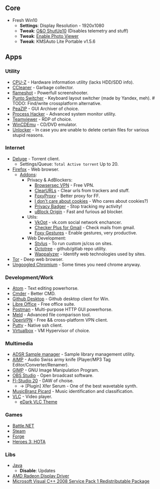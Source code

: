 ## Core
- Fresh Win10
  - __Settings__: Display Resolution - 1920x1080
  - __Tweak__: [O&O ShutUp10](https://dl5.oo-software.com/files/ooshutup10/OOSU10.exe) (Disables telemetry and stuff)
  - __Tweak__: [Enable Photo Viewer](https://www.howtogeek.com/wp-content/uploads/2017/03/Activate-Windows-Photo-Viewer-on-Windows-10.zip)
  - __Tweak__: KMSAuto Lite Portable v1.5.6

## Apps
### Utility
- [CPU-Z](https://www.cpuid.com/softwares/cpu-z.html) - Hardware information utility (lacks HDD/SDD info).
- [CCleaner](https://www.ccleaner.com/ru-ru/ccleaner/download/standard) - Garbage collector.
- [flameshot](https://github.com/flameshot-org/flameshot/releases/download/v0.9.0/Flameshot-0.9.0-win64.msi) - Powerfull screenshooter.
- [Punto Switcher](https://yandex.ru/soft/punto/) - Keyboard layout switcher (made by Yandex, meh). # TODO: Find/write crossplatform alternative.
- [PeaZIP](https://www.peazip.org/) - GUI Archiver of choice.
- [Process Hacker](https://processhacker.sourceforge.io/downloads.php) - Advanced system monitor utility.
- [Teamviewer](https://www.teamviewer.com/en/teamviewer-automatic-download/) - RDP of choice.
- [WinCDEmu](http://wincdemu.sysprogs.org/) - CD/DVD emulator.
- [Unlocker](https://unlocker.ru.uptodown.com/windows/download) - In case you are unable to delete certain files for various stupid reasons.

### Internet
- [Deluge](https://deluge-torrent.org/) - Torrent client.
  - Settings/Queue: `Total Active torrent` Up to 20.
- [Firefox](https://www.mozilla.org/ru/firefox/download/thanks/) - Web browser.
  - [Addons](about:addons):
    - Privacy & AdBlockers:
      - [Browsersec VPN](https://addons.mozilla.org/ru/firefox/addon/browsec/) - Free VPN.
      - [ClearURLs](https://addons.mozilla.org/en-US/firefox/addon/clearurls/) - Clear urls from trackers and stuff.
      - [FoxyProxy](https://addons.mozilla.org/en-US/firefox/addon/foxyproxy-standard/) - Better proxy for FF.
      - [I don't care about cookies](https://addons.mozilla.org/ru/firefox/addon/i-dont-care-about-cookies/) - Who cares about cookies?)
      - [Privacy Badger](https://addons.mozilla.org/ru/firefox/addon/privacy-badger17/) - Stop tracking my activity!
      - [uBlock Origin](https://addons.mozilla.org/ru/firefox/addon/ublock-origin/) - Fast and furious ad blocker.
    - Utils:
      - [VkOpt](https://vkopt.net/) - vk.com social network enchancer.
      - [Checker Plus for Gmail](https://addons.mozilla.org/ru/firefox/addon/checker-plus-gmail/) - Check mails from gmail.
      - [Foxy Gestures](https://addons.mozilla.org/ru/firefox/addon/foxy-gestures/) - Enable gestures, very productive.
    - Web Development:
      - [Stylus](https://addons.mozilla.org/ru/firefox/addon/styl-us/) - To run custom js/css on sites.
      - [Octotree](https://addons.mozilla.org/ru/firefox/addon/octotree/) - github/gitlab repo utility.
      - [Wappalyzer](https://addons.mozilla.org/ru/firefox/addon/wappalyzer/) - Identify web technologies used by sites.
- [Tor](https://www.torproject.org/download/) - Deep web browser.
- [Ungoogled Chromium](https://ungoogled-software.github.io/ungoogled-chromium-binaries/) - Some times you need chrome anyway.

### Development/Work
- [Atom](https://atom.io/) - Text editing powerhorse.
- [Cmder](https://cmder.net/) - Better CMD.
- [Github Desktop](https://central.github.com/deployments/desktop/desktop/latest/win32) - Github desktop client for Win.
- [Libre Office](https://www.libreoffice.org/download/download/) - Free office suite.
- [Postman](https://www.getpostman.com/downloads/) - Multi-purpose HTTP GUI powerhorse.
- [Meld](https://meldmerge.org/) - Advanced file comparison tool.
- [OpenVPN](https://openvpn.net/community-downloads/) - Free && cross-platform VPN client.
- [Putty](https://www.chiark.greenend.org.uk/~sgtatham/putty/latest.html) - Native ssh client.
- [Virtualbox](https://www.virtualbox.org/) - VM Hypervisor of choice.

### Multimedia
- [ADSR Sample manager](https://www.adsrsounds.com/product/software/adsr-sample-manager/) - Sample library management utility.
- [AIMP](http://ru.aimp.ru/?do=download) - Audio Swiss army knife (Player/MP3 Tag Editor/Converter/Renamer).
- [GIMP](https://www.gimp.org/downloads/) - GNU Image Manipulation Program.
- [OBS Studio](https://obsproject.com/) - Open broadcast software.
- [Fl-Studio 20](https://www.image-line.com/flstudio/) - DAW of choise.
  - -> [Plugin] Xfer Serum - One of the best wavetable synth.
- [MusicBranz Picard](https://picard.musicbrainz.org/) - Music identification and classification.
- [VLC](https://www.videolan.org/vlc/index.ru.html) - Video player.
  - [eDark VLC Theme](https://www.videolan.org/vlc/download-skins2-go.php?url=eDark%20Vlc.vlt)

### Games
- [Battle.NET](https://www.blizzard.com/en-us/apps/battle.net/desktop)
- [Steam](https://store.steampowered.com/about/)
- [Forge](https://releases.cardforge.org/forge/forge-gui-desktop/)
- [Heroes 3: HOTA](http://download.h3hota.com/HotA_full_setup)

### Libs
- [Java](https://java.com/ru/download/)
  - __Disable__: Updates
- [AMD Radeon Display Driver](https://www.amd.com/en/support)
- [Microsoft Visual C++ 2008 Service Pack 1 Redistributable Package](https://www.microsoft.com/en-us/download/details.aspx?id=26368)
